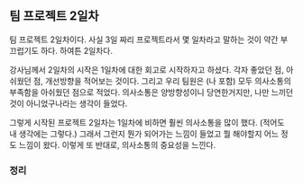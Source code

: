 ## 팀 프로젝트 2일차

팀 프로젝트 2일차이다. 사실 3일 짜리 프로젝트라서 몇 일차라고 말하는 것이 약간 부끄럽기도 하다. 하여튼 2일차다.

강사님께서 2일차의 시작은 1일차에 대한 회고로 시작하자고 하셨다. 각자 좋았던 점, 아쉬웠던 점, 개선방향을 적어보는 것이다. 그리고 우리 팀원은 (나 포함) 모두 의사소통의 부족함을 아쉬웠던 점으로 적었다. 의사소통은 양방향성이니 당연한거지만, 나만 느끼던 것이 아니었구나라는 생각이 들었다.

그렇게 시작된 프로젝트 2일차는 1일차에 비하면 훨씬 의사소통을 많이 했다. (적어도 내 생각에는 그렇다.) 그래서 그런지 뭔가 되어가는 느낌이 들었고 뭘 해야할지 어느 정도 느낌이 왔다. 이렇게 또 반대로, 의사소통의 중요성을 느낀다.

### 정리
